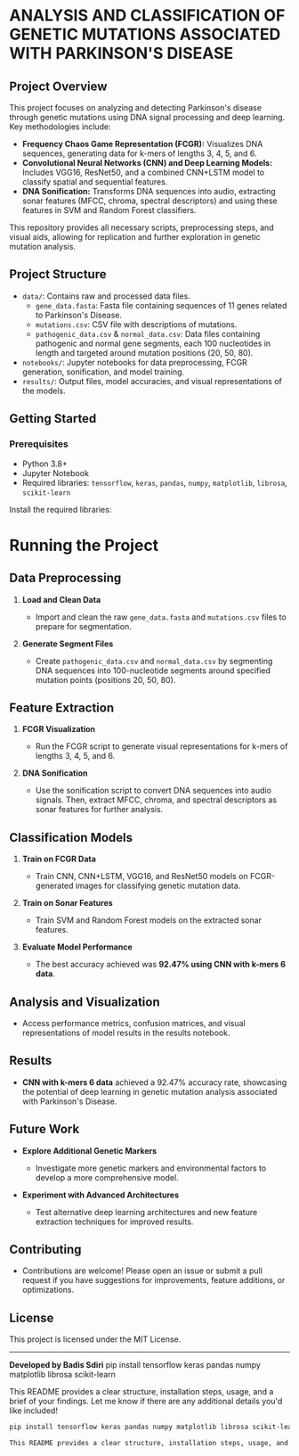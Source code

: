 # ANALYSIS AND CLASSIFICATION OF GENETIC MUTATIONS ASSOCIATED WITH PARKINSON'S DISEASE

## Project Overview
This project focuses on analyzing and detecting Parkinson's disease through genetic mutations using DNA signal processing and deep learning. Key methodologies include:

- **Frequency Chaos Game Representation (FCGR):** Visualizes DNA sequences, generating data for k-mers of lengths 3, 4, 5, and 6.
- **Convolutional Neural Networks (CNN) and Deep Learning Models:** Includes VGG16, ResNet50, and a combined CNN+LSTM model to classify spatial and sequential features.
- **DNA Sonification:** Transforms DNA sequences into audio, extracting sonar features (MFCC, chroma, spectral descriptors) and using these features in SVM and Random Forest classifiers.

This repository provides all necessary scripts, preprocessing steps, and visual aids, allowing for replication and further exploration in genetic mutation analysis.

## Project Structure
- `data/`: Contains raw and processed data files.
  - `gene_data.fasta`: Fasta file containing sequences of 11 genes related to Parkinson's Disease.
  - `mutations.csv`: CSV file with descriptions of mutations.
  - `pathogenic_data.csv` & `normal_data.csv`: Data files containing pathogenic and normal gene segments, each 100 nucleotides in length and targeted around mutation positions (20, 50, 80).
- `notebooks/`: Jupyter notebooks for data preprocessing, FCGR generation, sonification, and model training.
- `results/`: Output files, model accuracies, and visual representations of the models.

## Getting Started

### Prerequisites
- Python 3.8+
- Jupyter Notebook
- Required libraries: `tensorflow`, `keras`, `pandas`, `numpy`, `matplotlib`, `librosa`, `scikit-learn`

Install the required libraries:
# Running the Project

## Data Preprocessing
1. **Load and Clean Data**  
   - Import and clean the raw `gene_data.fasta` and `mutations.csv` files to prepare for segmentation.

2. **Generate Segment Files**  
   - Create `pathogenic_data.csv` and `normal_data.csv` by segmenting DNA sequences into 100-nucleotide segments around specified mutation points (positions 20, 50, 80).

## Feature Extraction
1. **FCGR Visualization**  
   - Run the FCGR script to generate visual representations for k-mers of lengths 3, 4, 5, and 6.

2. **DNA Sonification**  
   - Use the sonification script to convert DNA sequences into audio signals. Then, extract MFCC, chroma, and spectral descriptors as sonar features for further analysis.

## Classification Models
1. **Train on FCGR Data**  
   - Train CNN, CNN+LSTM, VGG16, and ResNet50 models on FCGR-generated images for classifying genetic mutation data.

2. **Train on Sonar Features**  
   - Train SVM and Random Forest models on the extracted sonar features.

3. **Evaluate Model Performance**  
   - The best accuracy achieved was **92.47% using CNN with k-mers 6 data**.

## Analysis and Visualization
- Access performance metrics, confusion matrices, and visual representations of model results in the results notebook.

## Results
- **CNN with k-mers 6 data** achieved a 92.47% accuracy rate, showcasing the potential of deep learning in genetic mutation analysis associated with Parkinson's Disease.

## Future Work
- **Explore Additional Genetic Markers**  
   - Investigate more genetic markers and environmental factors to develop a more comprehensive model.

- **Experiment with Advanced Architectures**  
   - Test alternative deep learning architectures and new feature extraction techniques for improved results.

## Contributing
- Contributions are welcome! Please open an issue or submit a pull request if you have suggestions for improvements, feature additions, or optimizations.

## License
This project is licensed under the MIT License.

---

**Developed by Badis Sdiri**
pip install tensorflow keras pandas numpy matplotlib librosa scikit-learn

This README provides a clear structure, installation steps, usage, and a brief of your findings. Let me know if there are any additional details you'd like included!
```bash
pip install tensorflow keras pandas numpy matplotlib librosa scikit-learn

This README provides a clear structure, installation steps, usage, and a brief of your findings. Let me know if there are any additional details you'd like included!
